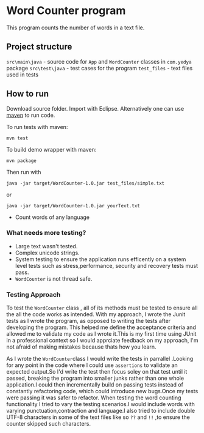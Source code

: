 # Word Counter program

This program counts the number of words in a text file.

## Project structure

`src\main\java` - source code for `App` and `WordCounter` classes in `com.yedya` package
`src\test\java` - test cases for the program
`test_files` - text files used in tests

## How to run

Download source folder. Import with Eclipse. Alternatively one can use [maven](https://maven.apache.org/) to run code.

To run tests with maven:

```mvn test```

To build demo wrapper with maven:

```mvn package```

Then run with

```java -jar target/WordCounter-1.0.jar test_files/simple.txt```

or

```java -jar target/WordCounter-1.0.jar yourText.txt```


- Count words of any language 

### What needs more testing?

- Large text wasn't tested.
- Complex unicode strings.
- System testing to ensure the application runs efficently on a system level tests such as stress,performance, security and recovery tests must pass.
- `WordCounter` is not thread safe.


### Testing Approach

To test the `WordCounter` class , all of its methods must be tested to ensure all the all the code works as intended. With my approach, I wrote the Junit tests as I wrote the program, as opposed to writing the tests after developing the program. This helped me define the acceptance criteria and allowed me to validate my code as I wrote it.This is my first time using JUnit in a professional context so I would apprciate feedback on my approach, I'm not afraid of making mistakes because thats how you learn.


As I wrote the `WordCounter`class I would write the tests in parrallel .Looking for any point in the code where I could use `assertions` to validate an expected output.So I'd write the test then focus soley on that test until it passed, breaking the program into smaller junks rather than one whole application.I could then incrementally build on passing tests instead of constantly refactoring code, which could introduce new bugs.Once my tests were passing it was safer to refactor. When testing the word counting functionality I tried to vary the testing scenarios.I would include words with varying punctuation,contraction and language.I also tried to include double UTF-8 characters in some of the text files like so `??` and `!!` ,to ensure the counter skipped such characters.

